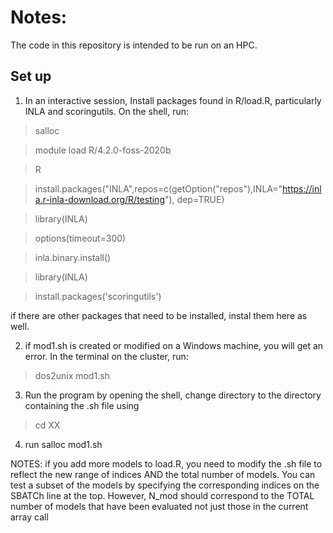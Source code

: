 # Notes:

The code in this repository is intended to be run on an HPC. 

## Set up

1) In an interactive session, Install packages found in R/load.R, particularly INLA and scoringutils. On the shell, run:

> salloc

> module load R/4.2.0-foss-2020b
 
> R

> install.packages("INLA",repos=c(getOption("repos"),INLA="https://inla.r-inla-download.org/R/testing"), dep=TRUE)

> library(INLA)

> options(timeout=300)

> inla.binary.install()

> library(INLA)

> install.packages('scoringutils')

if there are other packages that need to be installed, instal them here as well.

2) if mod1.sh is created or modified on a Windows machine, you will get an error. In the terminal on the cluster, run:
> dos2unix mod1.sh

3) Run the program by opening the shell, change directory to the directory containing the .sh file using 
> cd XX

4) run salloc mod1.sh

NOTES: if you add more models to load.R, you need to modify the .sh file to reflect the new range of indices AND the total number of models. You can test a subset of the models by specifying the corresponding indices on the SBATCh line at the top. However, N_mod should correspond to the TOTAL number of models that have been evaluated not just those in the current array call
